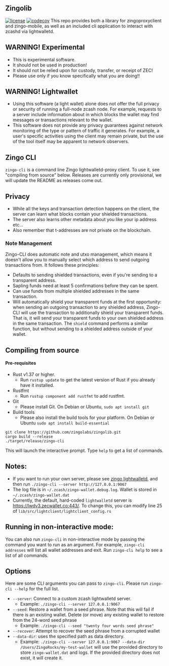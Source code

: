 ## Zingolib
[![license](https://img.shields.io/github/license/zingolabs/zingolib)](LICENSE) [![codecov](https://codecov.io/gh/zingolabs/zingolib/branch/dev/graph/badge.svg?token=WMKTJMQY28)](https://codecov.io/gh/zingolabs/zingolib)
This repo provides both a library for zingoproxyclient and zingo-mobile, as well as an included cli application to interact with zcashd via lightwalletd.

## WARNING! Experimental
* This is experimental software. 
* It should not be used in production! 
* It should not be relied upon for custody, transfer, or receipt of ZEC!
* Please use only if you know specifically what you are doing!!

## WARNING! Lightwallet
* Using this software (a light wallet) alone does not offer the full privacy or security of running a full-node zcash node. For example, requests to a server include information about in which blocks the wallet may find messages or transactions relevant to the wallet.
* This software does not provide any privacy guarantees against network monitoring of the type or pattern of traffic it generates. For example, a user's specific activities using the client may remain private, but the use of the tool itself may be apparent to network observers.

## Zingo CLI
`zingo-cli` is a command line Zingo lightwalletd-proxy client. To use it, see "compiling from source" below. Releases are currently only provisional, we will update the README as releases come out.

## Privacy 
* While all the keys and transaction detection happens on the client, the server can learn what blocks contain your shielded transactions.
* The server also learns other metadata about you like your ip address etc...
* Also remember that t-addresses are not private on the blockchain.

### Note Management
Zingo-CLI does automatic note and utxo management, which means it doesn't allow you to manually select which address to send outgoing transactions from. It follows these principles:
* Defaults to sending shielded transactions, even if you're sending to a transparent address.
* Sapling funds need at least 5 confirmations before they can be spent.
* Can use funds from multiple shielded addresses in the same transaction.
* Will automatically shield your transparent funds at the first opportunity: when sending an outgoing transaction to any shielded address, Zingo-CLI will use the transaction to additionally shield your transparent funds. That is, it will send your transparent funds to your own shielded address in the same transaction. The `shield` command performs a similar function, but without sending to a shielded address outside of your wallet.

## Compiling from source

#### Pre-requisites
* Rust v1.37 or higher.
    * Run `rustup update` to get the latest version of Rust if you already have it installed.
* Rustfmt
    * Run `rustup component add rustfmt` to add rustfmt.
* Git
    * Please install Git. On Debian or Ubuntu, `sudo apt install git`
* Build tools
    * Please also install the build tools for your platform. On Debian or Ubuntu `sudo apt install build-essential`

```
git clone https://github.com/zingolabs/zingolib.git
cargo build --release
./target/release/zingo-cli
```

This will launch the interactive prompt. Type `help` to get a list of commands.

## Notes:
* If you want to run your own server, please see [zingo lightwalletd](https://github.com/zingolabs/lightwalletd), and then run `./zingo-cli --server http://127.0.0.1:9067`
* The log file is in `~/.zcash/zingo-wallet.debug.log`. Wallet is stored in `~/.zcash/zingo-wallet.dat`
* Currently, the default, hard-coded `lightwalletd` server is https://lwdv3.zecwallet.co:443/. To change this, you can modify line 25 of `lib/src/lightclient/lightclient_config.rs`

## Running in non-interactive mode:
You can also run `zingo-cli` in non-interactive mode by passing the command you want to run as an argument. For example, `zingo-cli addresses` will list all wallet addresses and exit. 
Run `zingo-cli help` to see a list of all commands.

## Options
Here are some CLI arguments you can pass to `zingo-cli`. Please run `zingo-cli --help` for the full list. 

* `--server`: Connect to a custom zcash lightwalletd server. 
    * Example: `./zingo-cli --server 127.0.0.1:9067`
* `--seed`: Restore a wallet from a seed phrase. Note that this will fail if there is an existing wallet. Delete (or move) any existing wallet to restore from the 24-word seed phrase
    * Example: `./zingo-cli --seed "twenty four words seed phrase"`
 * `--recover`: Attempt to recover the seed phrase from a corrupted wallet
 * `--data-dir`: uses the specified path as data directory.
    * Example: `./zingo-cli --server 127.0.0.1:9067 --data-dir /Users/ZingoRocks/my-test-wallet` will use the provided directory to store `zingo-wallet.dat` and logs. If the provided directory does not exist, it will create it.
